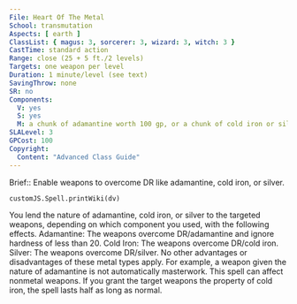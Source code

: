 ```yaml
---
File: Heart Of The Metal
School: transmutation
Aspects: [ earth ]
ClassList: { magus: 3, sorcerer: 3, wizard: 3, witch: 3 }
CastTime: standard action
Range: close (25 + 5 ft./2 levels)
Targets: one weapon per level
Duration: 1 minute/level (see text)
SavingThrow: none
SR: no
Components:
  V: yes
  S: yes
  M: a chunk of adamantine worth 100 gp, or a chunk of cold iron or silver worth 20 gp
SLALevel: 3
GPCost: 100
Copyright:
  Content: "Advanced Class Guide"
---
```

Brief:: Enable weapons to overcome DR like adamantine, cold iron, or silver.

```dataviewjs
customJS.Spell.printWiki(dv)
```

You lend the nature of adamantine, cold iron, or silver to the targeted weapons, depending on which component you used, with the following effects.  Adamantine: The weapons overcome DR/adamantine and ignore hardness of less than 20.  Cold Iron: The weapons overcome DR/cold iron.  Silver: The weapons overcome DR/silver.  No other advantages or disadvantages of these metal types apply. For example, a weapon given the nature of adamantine is not automatically masterwork.  This spell can affect nonmetal weapons. If you grant the target weapons the property of cold iron, the spell lasts half as long as normal.
